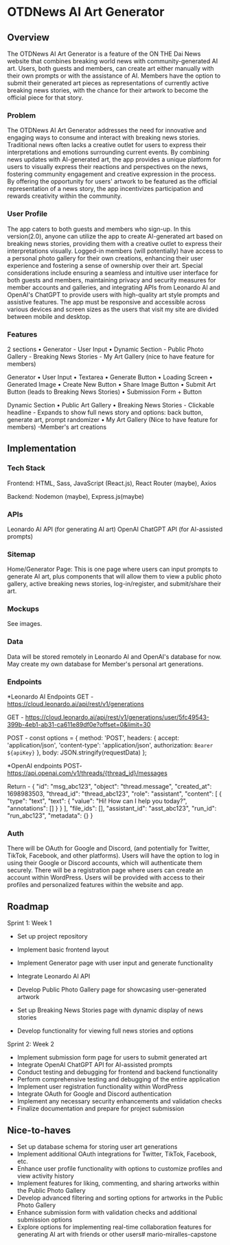 # OTDNews AI Art Generator

## Overview

The OTDNews AI Art Generator is a feature of the ON THE Dai News website that combines breaking world news with community-generated AI art. Users, both guests and members, can create art either manually with their own prompts or with the assistance of AI. Members have the option to submit their generated art pieces as representations of currently active breaking news stories, with the chance for their artwork to become the official piece for that story.

### Problem

The OTDNews AI Art Generator addresses the need for innovative and engaging ways to consume and interact with breaking news stories. Traditional news often lacks a creative outlet for users to express their interpretations and emotions surrounding current events. By combining news updates with AI-generated art, the app provides a unique platform for users to visually express their reactions and perspectives on the news, fostering community engagement and creative expression in the process. By offering the opportunity for users' artwork to be featured as the official representation of a news story, the app incentivizes participation and rewards creativity within the community.

### User Profile

The app caters to both guests and members who sign-up. In this version(2.0), anyone can utilize the app to create AI-generated art based on breaking news stories, providing them with a creative outlet to express their interpretations visually. Logged-in members (will potentially) have access to a personal photo gallery for their own creations, enhancing their user experience and fostering a sense of ownership over their art. Special considerations include ensuring a seamless and intuitive user interface for both guests and members, maintaining privacy and security measures for member accounts and galleries, and integrating APIs from Leonardo AI and OpenAI's ChatGPT to provide users with high-quality art style prompts and assistive features. The app must be responsive and accessible across various devices and screen sizes as the users that visit my site are divided between mobile and desktop.

### Features

2 sections
• Generator
    - User Input
• Dynamic Section
    - Public Photo Gallery
    - Breaking News Stories
    - My Art Gallery (nice to have feature for members)

Generator
• User Input
• Textarea
• Generate Button
• Loading Screen
• Generated Image
• Create New Button
• Share Image Button
• Submit Art Button (leads to Breaking News Stories)
• Submission Form + Button

Dynamic Section
• Public Art Gallery
• Breaking News Stories
    - Clickable headline
    - Expands to show full news story and  options: back button, generate art, prompt randomizer
• My Art Gallery (Nice to have feature for members)
    -Member's art creations

## Implementation

### Tech Stack

Frontend:
HTML, Sass, JavaScript (React.js), React Router (maybe), Axios

Backend:
Nodemon (maybe), Express.js(maybe)

### APIs

Leonardo AI API (for generating AI art)
OpenAI ChatGPT API (for AI-assisted prompts)

### Sitemap

Home/Generator Page:
This is one page where users can input prompts to generate AI art, plus components that will allow them to view a public photo gallery, active breaking news stories, log-in/register, and submit/share their art.

### Mockups

See images.

### Data

Data will be stored remotely in Leonardo AI and OpenAI's database for now. May create my own database for Member's personal art generations.

### Endpoints

*Leonardo AI Endpoints
GET - https://cloud.leonardo.ai/api/rest/v1/generations

GET - https://cloud.leonardo.ai/api/rest/v1/generations/user/5fc49543-399b-4eb1-ab31-ca611e89df0e?offset=0&limit=30


POST - const options = {
                method: 'POST',
                headers: {
                    accept: 'application/json',
                    'content-type': 'application/json',
                    authorization: `Bearer ${apiKey}`
                },
                body: JSON.stringify(requestData)
            };

*OpenAI endpoints
POST- https://api.openai.com/v1/threads/{thread_id}/messages

Return - {
  "id": "msg_abc123",
  "object": "thread.message",
  "created_at": 1698983503,
  "thread_id": "thread_abc123",
  "role": "assistant",
  "content": [
    {
      "type": "text",
      "text": {
        "value": "Hi! How can I help you today?",
        "annotations": []
      }
    }
  ],
  "file_ids": [],
  "assistant_id": "asst_abc123",
  "run_id": "run_abc123",
  "metadata": {}
}

### Auth

There will be OAuth for Google and Discord, (and potentially for Twitter, TikTok, Facebook, and other platforms). Users will have the option to log in using their Google or Discord accounts, which will authenticate them securely. There will be a registration page where users can create an account within WordPress. Users will be provided with access to their profiles and personalized features within the website and app.

## Roadmap

Sprint 1: Week 1
- Set up project repository
- Implement basic frontend layout
- Implement Generator page with user input and generate functionality
- Integrate Leonardo AI API
- Develop Public Photo Gallery page for showcasing user-generated artwork


- Set up Breaking News Stories page with dynamic display of news stories
- Develop functionality for viewing full news stories and options

Sprint 2: Week 2
- Implement submission form page for users to submit generated art
- Integrate OpenAI ChatGPT API for AI-assisted prompts
- Conduct testing and debugging for frontend and backend functionality
- Perform comprehensive testing and debugging of the entire application
- Implement user registration functionality within WordPress
- Integrate OAuth for Google and Discord authentication
- Implement any necessary security enhancements and validation checks
- Finalize documentation and prepare for project submission

## Nice-to-haves

- Set up database schema for storing user art generations
- Implement additional OAuth integrations for Twitter, TikTok, Facebook, etc.
- Enhance user profile functionality with options to customize profiles and view activity history
- Implement features for liking, commenting, and sharing artworks within the Public Photo Gallery
- Develop advanced filtering and sorting options for artworks in the Public Photo Gallery
- Enhance submission form with validation checks and additional submission options
- Explore options for implementing real-time collaboration features for generating AI art with friends or other users#   m a r i o - m i r a l l e s - c a p s t o n e 
 
 